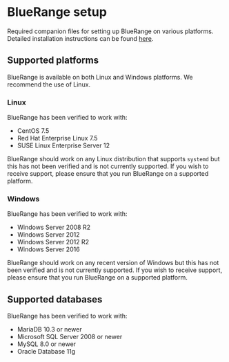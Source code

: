 # BlueRange setup

Required companion files for setting up BlueRange on various platforms. Detailed installation instructions can be found [here](https://www.bluerange.io/docs/bluerange-installguide/abstract.html).

## Supported platforms

BlueRange is available on both Linux and Windows platforms. We recommend the use of Linux.

### Linux

BlueRange has been verified to work with:

- CentOS 7.5
- Red Hat Enterprise Linux 7.5
- SUSE Linux Enterprise Server 12

BlueRange should work on any Linux distribution that supports `systemd` but this has not been verified and is not currently supported. If you wish to receive support, please ensure that you run BlueRange on a supported platform.

### Windows

BlueRange has been verified to work with:

- Windows Server 2008 R2
- Windows Server 2012
- Windows Server 2012 R2
- Windows Server 2016

BlueRange should work on any recent version of Windows but this has not been verified and is not currently supported. If you wish to receive support, please ensure that you run BlueRange on a supported platform.

## Supported databases

BlueRange has been verified to work with:

- MariaDB 10.3 or newer
- Microsoft SQL Server 2008 or newer
- MySQL 8.0 or newer
- Oracle Database 11g
